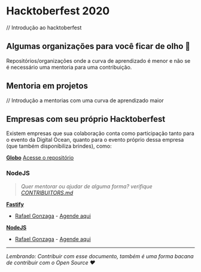 # Hacktoberfest 2020

// Introdução ao hacktoberfest

## Algumas organizações para você ficar de olho :eyes:

Repositórios/organizações onde a curva de aprendizado é menor e não se é necessário uma mentoria para uma contribuição.

## Mentoria em projetos

// Introdução a mentorias com uma curva de aprendizado maior

## Empresas com seu próprio Hacktoberfest

Existem empresas que sua colaboração conta como participação tanto para o evento da Digital Ocean, quanto para o evento próprio dessa empresa (que também disponibiliza brindes), como:

**[Globo](https://opensource.globo.com/hacktoberfest/)**
[Acesse o repositório](https://github.com/globocom)

### NodeJS

> _Quer mentorar ou ajudar de alguma forma? verifique [CONTRIBUITORS.md](./CONTRIBUITORS.md)_

**[Fastify](https://github.com/fastify/fastify)**
 - [Rafael Gonzaga](@rafaelgss) - [Agende aqui](https://calendly.com/rafaelgss/30min)

**[NodeJS](https://github.com/nodejs/node)**
 - [Rafael Gonzaga](@rafaelgss) - [Agende aqui](https://calendly.com/rafaelgss/30min)

---

_Lembrando: Contribuir com esse documento, também é uma forma bacana de contribuir com o Open Source :heart:_
